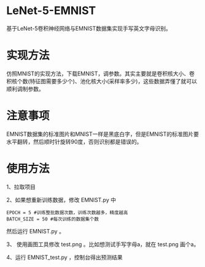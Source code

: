 # LeNet-5-EMNIST

基于LeNet-5卷积神经网络与EMNIST数据集实现手写英文字母识别。

# 实现方法

仿照MNIST的实现方法，下载EMNIST，调参数。其实主要就是卷积核大小、卷积核个数(特征图需要多少个)、池化核大小(采样率多少)，这些数据弄懂了就可以顺利调制参数。

# 注意事项

EMNIST数据集的标准图片和MNIST一样是黑底白字，但是EMNIST的标准图片要水平翻转，然后顺时针旋转90度，否则识别都是错误的。

# 使用方法

1、拉取项目

2、如果想重新训练数据，修改 EMNIST.py 中

```
EPOCH = 5 #训练整批数据次数，训练次数越多，精度越高
BATCH_SIZE = 50 #每次训练的数据集个数
```

然后运行 EMNIST.py 。

3、 使用画图工具修改 test.png 。比如想测试手写字母a，就在 test.png 画个a。

4、运行 EMNIST_test.py ，控制台得出预测结果
